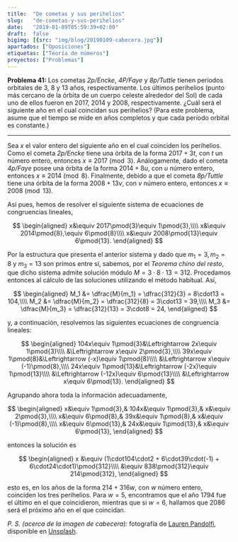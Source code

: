 ```yaml
---
title:  "De cometas y sus perihelios"
slug:   "de-cometas-y-sus-perihelios"
date:   "2019-01-09T05:59:39+02:00"
draft:  false
bigimg: [{src: "img/blog/20190109-cabecera.jpg"}]
apartados: ["Oposiciones"]
etiquetas: ["Teoría de números"]
proyectos: ["Problemas"]
---
```


**Problema 41:** Los cometas *2p/Encke*, *4P/Faye* y *8p/Tuttle* tienen períodos orbitales de $3$, $8$ y $13$ años, respectivamente. Los últimos perihelios (punto más cercano de la órbita de un cuerpo celeste alrededor del Sol) de cada uno de ellos fueron en $2017$, $2014$ y $2008$, respectivamente. ¿Cuál será el siguiente año en el cual coincidan sus perihelios? (Para este problema, asume que el tiempo se mide en años completos y que  cada período orbital es constante.)

<!--more-->

***

Sea $x$ el valor entero del siguiente año en el cual coinciden los perihelios. Como el cometa *2p/Encke* tiene una órbita de la forma $2017+3t$, con $t$ un número entero, entonces $x\equiv 2017\pmod{3}$. Análogamente, dado el cometa *4p/Faye* posee una órbita de la forma $2014+8u$, con $u$ número entero, entonces $x\equiv 2014\pmod{8}$. Finalmente, debido a que el cometa *8p/Tuttle* tiene una órbita de la forma $2008+13v$, con $v$ número entero, entonces $x\equiv 2008\pmod{13}$.

Así pues, hemos de resolver el siguiente sistema de ecuaciones de congruencias lineales,

$$
\begin{aligned}
x&\equiv 2017\pmod{3}\equiv 1\pmod{3},\\\\ x&\equiv 2014\pmod{8},\equiv 6\pmod{8}\\\\ x&\equiv 2008\pmod{13}\equiv 6\pmod{13}.
\end{aligned}
$$

Por la estructura que presenta el anterior sistema y dado que $m_1=3, m_2=8$ y $m_3=13$ son primos entre sí, sabemos, por el *Teorema chino del resto*, que dicho sistema admite solución módulo $M=3\cdot8\cdot13 = 312$. Procedamos entonces al cálculo de las soluciones utilizando el método habitual. Así,

$$
\begin{aligned}
M_1 &= \dfrac{M}{m_1} = \dfrac{312}{3} = 8\cdot13 = 104,\\\\ M_2 &= \dfrac{M}{m_2} = \dfrac{312}{8} = 3\cdot13 = 39,\\\\ M_3 &= \dfrac{M}{m_3} = \dfrac{312}{13} = 3\cdot8 = 24,
\end{aligned}
$$

y, a continuación, resolvemos las siguientes ecuaciones de congruencia lineales:

$$
\begin{aligned}
104x\equiv 1\pmod{3}&\Leftrightarrow 2x\equiv 1\pmod{3}\\\\ &\Leftrightarrow x\equiv 2\pmod{3},\\\\ 39x\equiv 1\pmod{8}&\Leftrightarrow (-x)\equiv 1\pmod{8}\\\\ &\Leftrightarrow x\equiv (-1)\pmod{8},\\\\ 24x\equiv 1\pmod{13}&\Leftrightarrow (-2x)\equiv 1\pmod{13}\\\\ &\Leftrightarrow (-12x)\equiv 6\pmod{13}\\\\ &\Leftrightarrow x\equiv 6\pmod{13}.
\end{aligned}
$$

Agrupando ahora toda la información adecuadamente,

$$
\begin{aligned}
x&\equiv 1\pmod{3},& 104x&\equiv 1\pmod{3},& x&\equiv 2\pmod{3},\\\\ x&\equiv 6\pmod{8},& 39x&\equiv 1\pmod{8},& x&\equiv (-1)\pmod{8},\\\\ x&\equiv 6\pmod{13},& 24x&\equiv 1\pmod{13},& x&\equiv 6\pmod{13},
\end{aligned}
$$

entonces la solución es 

$$
\begin{aligned}
x &\equiv (1\cdot104\cdot2 + 6\cdot39\cdot(-1) + 6\cdot24\cdot1)\pmod{312}\\\\ &\equiv 838\pmod{312}\equiv 214\pmod{312},
\end{aligned}
$$

esto es, en los años de la forma $214+316w$, con $w$ número entero, coinciden los tres perihelios. Para $w=5$, encontramos que el año $1794$ fue el último en el que coincidieron, mientras que si $w=6$, hallamos que $2086$ será el próximo año en el que coincidan.

*P. S. (acerca de la imagen de cabecera):* fotografía de [Lauren Pandolfi](https://unsplash.com/@laurencpandolfi), disponible en [Unsplash](https://unsplash.com/photos/zD5ry8Up83M).